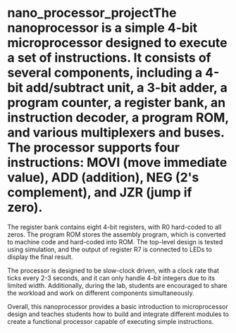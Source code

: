 # nano_processor_projectThe nanoprocessor is a simple 4-bit microprocessor designed to execute a set of instructions. It consists of several components, including a 4-bit add/subtract unit, a 3-bit adder, a program counter, a register bank, an instruction decoder, a program ROM, and various multiplexers and buses. The processor supports four instructions: MOVI (move immediate value), ADD (addition), NEG (2's complement), and JZR (jump if zero).

The register bank contains eight 4-bit registers, with R0 hard-coded to all zeros. The program ROM stores the assembly program, which is converted to machine code and hard-coded into ROM. The top-level design is tested using simulation, and the output of register R7 is connected to LEDs to display the final result.

The processor is designed to be slow-clock driven, with a clock rate that ticks every 2-3 seconds, and it can only handle 4-bit integers due to its limited width. Additionally, during the lab, students are encouraged to share the workload and work on different components simultaneously.

Overall, this nanoprocessor provides a basic introduction to microprocessor design and teaches students how to build and integrate different modules to create a functional processor capable of executing simple instructions.
